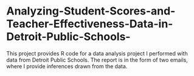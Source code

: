 # Analyzing-Student-Scores-and-Teacher-Effectiveness-Data-in-Detroit-Public-Schools-

This project provides R code for a data analysis project I performed with data from Detroit Public Schools. The report is in the form of two emails, where I provide inferences drawn from the data. 
